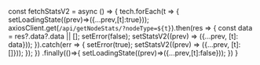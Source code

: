const fetchStatsV2 = async () => {
    tech.forEach(t => {
      setLoadingState((prev)=>({...prev,[t]:true}));
      axiosClient.get(`/api/getNodeStats/?nodeType=${t}`).then(res => {
        const data = res?.data?.data || [];
        setError(false);
        setStatsV2((prev) => ({...prev, [t]: data}));
      }).catch(err => {
        setError(true);
        setStatsV2((prev) => ({...prev, [t]: []}));
      });
    })
    .finally(()=>{
      setLoadingState((prev)=>({...prev,[t]:false}));
    })
  }
